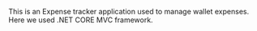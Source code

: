 This is an Expense tracker application used to manage wallet expenses. Here we used .NET CORE MVC framework.
